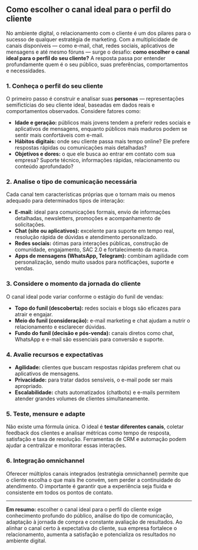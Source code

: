 ## Como escolher o canal ideal para o perfil do cliente

No ambiente digital, o relacionamento com o cliente é um dos pilares para o sucesso de qualquer estratégia de marketing. Com a multiplicidade de canais disponíveis — como e-mail, chat, redes sociais, aplicativos de mensagens e até mesmo fóruns — surge o desafio: **como escolher o canal ideal para o perfil do seu cliente?** A resposta passa por entender profundamente quem é o seu público, suas preferências, comportamentos e necessidades.

### 1. Conheça o perfil do seu cliente

O primeiro passo é construir e analisar suas **personas** — representações semifictícias do seu cliente ideal, baseadas em dados reais e comportamentos observados. Considere fatores como:

- **Idade e geração:** públicos mais jovens tendem a preferir redes sociais e aplicativos de mensagens, enquanto públicos mais maduros podem se sentir mais confortáveis com e-mail.
- **Hábitos digitais:** onde seu cliente passa mais tempo online? Ele prefere respostas rápidas ou comunicações mais detalhadas?
- **Objetivos e dores:** o que ele busca ao entrar em contato com sua empresa? Suporte técnico, informações rápidas, relacionamento ou conteúdo aprofundado?

### 2. Analise o tipo de comunicação necessária

Cada canal tem características próprias que o tornam mais ou menos adequado para determinados tipos de interação:

- **E-mail:** ideal para comunicações formais, envio de informações detalhadas, newsletters, promoções e acompanhamento de solicitações.
- **Chat (site ou aplicativos):** excelente para suporte em tempo real, resolução rápida de dúvidas e atendimento personalizado.
- **Redes sociais:** ótimas para interações públicas, construção de comunidade, engajamento, SAC 2.0 e fortalecimento da marca.
- **Apps de mensagens (WhatsApp, Telegram):** combinam agilidade com personalização, sendo muito usados para notificações, suporte e vendas.

### 3. Considere o momento da jornada do cliente

O canal ideal pode variar conforme o estágio do funil de vendas:

- **Topo do funil (descoberta):** redes sociais e blogs são eficazes para atrair e engajar.
- **Meio do funil (consideração):** e-mail marketing e chat ajudam a nutrir o relacionamento e esclarecer dúvidas.
- **Fundo do funil (decisão e pós-venda):** canais diretos como chat, WhatsApp e e-mail são essenciais para conversão e suporte.

### 4. Avalie recursos e expectativas

- **Agilidade:** clientes que buscam respostas rápidas preferem chat ou aplicativos de mensagens.
- **Privacidade:** para tratar dados sensíveis, o e-mail pode ser mais apropriado.
- **Escalabilidade:** chats automatizados (chatbots) e e-mails permitem atender grandes volumes de clientes simultaneamente.

### 5. Teste, mensure e adapte

Não existe uma fórmula única. O ideal é **testar diferentes canais**, coletar feedback dos clientes e analisar métricas como tempo de resposta, satisfação e taxa de resolução. Ferramentas de CRM e automação podem ajudar a centralizar e monitorar essas interações.

### 6. Integração omnichannel

Oferecer múltiplos canais integrados (estratégia omnichannel) permite que o cliente escolha o que mais lhe convém, sem perder a continuidade do atendimento. O importante é garantir que a experiência seja fluida e consistente em todos os pontos de contato.

---

**Em resumo:** escolher o canal ideal para o perfil do cliente exige conhecimento profundo do público, análise do tipo de comunicação, adaptação à jornada de compra e constante avaliação de resultados. Ao alinhar o canal certo à expectativa do cliente, sua empresa fortalece o relacionamento, aumenta a satisfação e potencializa os resultados no ambiente digital.